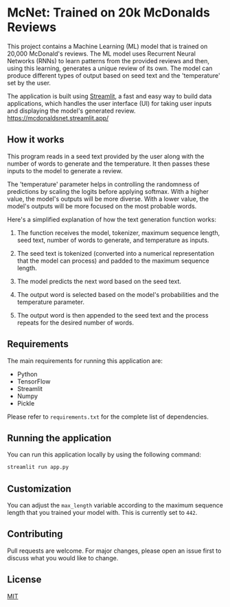 # McNet: Trained on 20k McDonalds Reviews

This project contains a Machine Learning (ML) model that is trained on 20,000 McDonald's reviews. The ML model uses Recurrent Neural Networks (RNNs) to learn patterns from the provided reviews and then, using this learning, generates a unique review of its own. The model can produce different types of output based on seed text and the 'temperature' set by the user.

The application is built using [Streamlit](https://streamlit.io), a fast and easy way to build data applications, which handles the user interface (UI) for taking user inputs and displaying the model's generated review. https://mcdonaldsnet.streamlit.app/

## How it works

This program reads in a seed text provided by the user along with the number of words to generate and the temperature. It then passes these inputs to the model to generate a review. 

The 'temperature' parameter helps in controlling the randomness of predictions by scaling the logits before applying softmax. With a higher value, the model's outputs will be more diverse. With a lower value, the model's outputs will be more focused on the most probable words.

Here's a simplified explanation of how the text generation function works:

1. The function receives the model, tokenizer, maximum sequence length, seed text, number of words to generate, and temperature as inputs.

2. The seed text is tokenized (converted into a numerical representation that the model can process) and padded to the maximum sequence length.

3. The model predicts the next word based on the seed text.

4. The output word is selected based on the model's probabilities and the temperature parameter. 

5. The output word is then appended to the seed text and the process repeats for the desired number of words.

## Requirements

The main requirements for running this application are:

- Python
- TensorFlow
- Streamlit
- Numpy
- Pickle

Please refer to `requirements.txt` for the complete list of dependencies.

## Running the application

You can run this application locally by using the following command:

```bash
streamlit run app.py
```

## Customization

You can adjust the `max_length` variable according to the maximum sequence length that you trained your model with. This is currently set to `442`.

## Contributing

Pull requests are welcome. For major changes, please open an issue first to discuss what you would like to change.

## License

[MIT](https://choosealicense.com/licenses/mit/)
